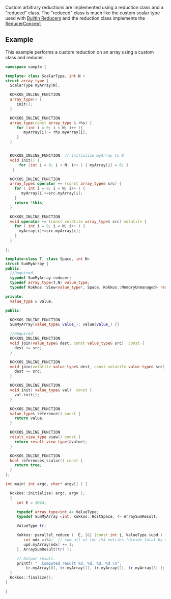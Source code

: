 Custom arbitrary reductions are implemented using a reduction class and a "reduced" class.  The "reduced" class is much like the custom scalar type used with [BuiltIn Reducers](Custom-Reductions%3A-Built-In-Reducers-with-Custom-Scalar-Types) and the reduction class implements the [ReducerConcept](Kokkos%3A%3AReducerConcept)


## Example

This example performs a custom reduction on an array using a custom class and reducer. 

```c++
namespace sample {

template< class ScalarType, int N >
struct array_type {
  ScalarType myArray[N];

  KOKKOS_INLINE_FUNCTION
  array_type() {
     init();
  }

  KOKKOS_INLINE_FUNCTION
  array_type(const array_type & rhs) {
     for (int i = 0; i < N; i++ ){
        myArray[i] = rhs.myArray[i];
     }
  }


  KOKKOS_INLINE_FUNCTION  // initialize myArray to 0
  void init() {
      for (int i = 0; i < N; i++ ) { myArray[i] = 0; }
   }

  KOKKOS_INLINE_FUNCTION
  array_type& operator += (const array_type& src) {
    for ( int i = 0; i < N; i++ ) {
       myArray[i]+=src.myArray[i];
    }
    return *this;
  }

  KOKKOS_INLINE_FUNCTION
  void operator += (const volatile array_type& src) volatile {
    for ( int i = 0; i < N; i++ ) {
      myArray[i]+=src.myArray[i];
    }
  }

};

template<class T, class Space, int N>
struct SumMyArray {
public:
  //Required
  typedef SumMyArray reducer;
  typedef array_type<T,N> value_type;
  typedef Kokkos::View<value_type*, Space, Kokkos::MemoryUnmanaged> result_view_type;

private:
  value_type & value;

public:

  KOKKOS_INLINE_FUNCTION
  SumMyArray(value_type& value_): value(value_) {}

  //Required
  KOKKOS_INLINE_FUNCTION
  void join(value_type& dest, const value_type& src)  const {
    dest += src;
  }

  KOKKOS_INLINE_FUNCTION
  void join(volatile value_type& dest, const volatile value_type& src) const {
    dest += src;
  }

  KOKKOS_INLINE_FUNCTION
  void init( value_type& val)  const {
    val.init();
  }

  KOKKOS_INLINE_FUNCTION
  value_type& reference() const {
    return value;
  }

  KOKKOS_INLINE_FUNCTION
  result_view_type view() const {
    return result_view_type(&value);
  }

  KOKKOS_INLINE_FUNCTION
  bool references_scalar() const {
    return true;
  }
};

int main( int argc, char* argv[] ) {

  Kokkos::initialize( argc, argv );
  {
     int E = 1024;

     typedef array_type<int,4> ValueType;
     typedef SumMyArray <int, Kokkos::HostSpace, 4> ArraySumResult;

     ValueType tr;

     Kokkos::parallel_reduce (  E, [&] (const int j, ValueType &upd ) {
        int ndx =i%4;  // sum all of the i%4 entries (divide total by 4)
        upd.myArray[ndx] += 1;
     }, ArraySumResult(tr) );

     // Output result.
     printf( "  Computed result %d, %d, %d, %d \n", 
         tr.myArray[0], tr.myArray[1], tr.myArray[2], tr.myArray[3] );
  }
  Kokkos::finalize();
}

}

```
 